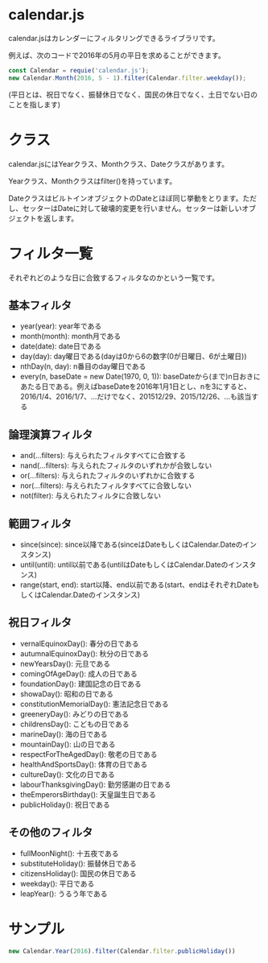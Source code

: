 # calendar.js
calendar.jsはカレンダーにフィルタリングできるライブラリです。

例えば、次のコードで2016年の5月の平日を求めることができます。

```javascript
const Calendar = requie('calendar.js');
new Calendar.Month(2016, 5 - 1).filter(Calendar.filter.weekday());
```

(平日とは、祝日でなく、振替休日でなく、国民の休日でなく、土日でない日のことを指します)

# クラス
calendar.jsにはYearクラス、Monthクラス、Dateクラスがあります。

Yearクラス、Monthクラスはfilter()を持っています。

DateクラスはビルトインオブジェクトのDateとほぼ同じ挙動をとります。ただし、セッターはDateに対して破壊的変更を行いません。セッターは新しいオブジェクトを返します。

# フィルタ一覧
それぞれどのような日に合致するフィルタなのかという一覧です。

## 基本フィルタ

* year(year): year年である
* month(month): month月である
* date(date): date日である
* day(day): day曜日である(dayは0から6の数字(0が日曜日、6が土曜日))
* nthDay(n, day): n番目のday曜日である
* every(n, baseDate = new Date(1970, 0, 1)): baseDateから(まで)n日おきにあたる日である。例えばbaseDateを2016年1月1日とし、nを3にすると、2016/1/4、2016/1/7、…だけでなく、201512/29、2015/12/26、…も該当する

## 論理演算フィルタ

* and(...filters): 与えられたフィルタすべてに合致する
* nand(...filters): 与えられたフィルタのいずれかが合致しない
* or(...filters): 与えられたフィルタのいずれかに合致する
* nor(...filters): 与えられたフィルタすべてに合致しない
* not(filter): 与えられたフィルタに合致しない

## 範囲フィルタ
* since(since): since以降である(sinceはDateもしくはCalendar.Dateのインスタンス)
* until(until): until以前である(untilはDateもしくはCalendar.Dateのインスタンス)
* range(start, end): start以降、end以前である(start、endはそれぞれDateもしくはCalendar.Dateのインスタンス)

## 祝日フィルタ
* vernalEquinoxDay(): 春分の日である
* autumnalEquinoxDay(): 秋分の日である
* newYearsDay(): 元旦である
* comingOfAgeDay(): 成人の日である
* foundationDay(): 建国記念の日である
* showaDay(): 昭和の日である
* constitutionMemorialDay(): 憲法記念日である
* greeneryDay(): みどりの日である
* childrensDay(): こどもの日である
* marineDay(): 海の日である
* mountainDay(): 山の日である
* respectForTheAgedDay(): 敬老の日である
* healthAndSportsDay(): 体育の日である
* cultureDay(): 文化の日である
* labourThanksgivingDay(): 勤労感謝の日である
* theEmperorsBirthday(): 天皇誕生日である
* publicHoliday(): 祝日である

## その他のフィルタ

* fullMoonNight(): 十五夜である
* substituteHoliday(): 振替休日である
* citizensHoliday(): 国民の休日である
* weekday(): 平日である
* leapYear(): うるう年である

# サンプル

```javascript
new Calendar.Year(2016).filter(Calendar.filter.publicHoliday())
```
